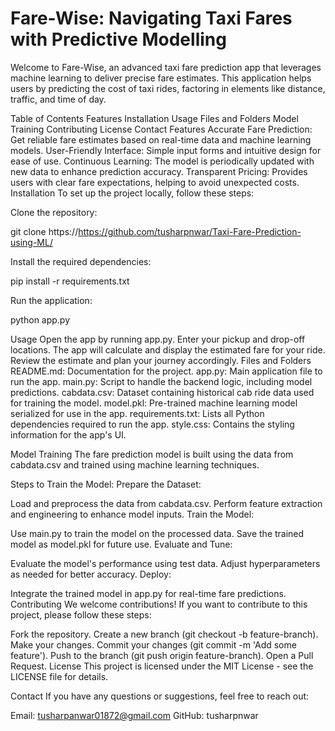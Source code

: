 # Fare-Wise: Navigating Taxi Fares with Predictive Modelling
Welcome to Fare-Wise, an advanced taxi fare prediction app that leverages machine learning to deliver precise fare estimates. This application helps users by predicting the cost of taxi rides, factoring in elements like distance, traffic, and time of day.

Table of Contents
Features
Installation
Usage
Files and Folders
Model Training
Contributing
License
Contact
Features
Accurate Fare Prediction: Get reliable fare estimates based on real-time data and machine learning models.
User-Friendly Interface: Simple input forms and intuitive design for ease of use.
Continuous Learning: The model is periodically updated with new data to enhance prediction accuracy.
Transparent Pricing: Provides users with clear fare expectations, helping to avoid unexpected costs.
Installation
To set up the project locally, follow these steps:

Clone the repository:

git clone https://https://github.com/tusharpnwar/Taxi-Fare-Prediction-using-ML/

Install the required dependencies:

pip install -r requirements.txt

Run the application:

python app.py

Usage
Open the app by running app.py.
Enter your pickup and drop-off locations.
The app will calculate and display the estimated fare for your ride.
Review the estimate and plan your journey accordingly.
Files and Folders
README.md: Documentation for the project.
app.py: Main application file to run the app.
main.py: Script to handle the backend logic, including model predictions.
cabdata.csv: Dataset containing historical cab ride data used for training the model.
model.pkl: Pre-trained machine learning model serialized for use in the app.
requirements.txt: Lists all Python dependencies required to run the app.
style.css: Contains the styling information for the app's UI.

Model Training
The fare prediction model is built using the data from cabdata.csv and trained using machine learning techniques.

Steps to Train the Model:
Prepare the Dataset:

Load and preprocess the data from cabdata.csv.
Perform feature extraction and engineering to enhance model inputs.
Train the Model:

Use main.py to train the model on the processed data.
Save the trained model as model.pkl for future use.
Evaluate and Tune:

Evaluate the model's performance using test data.
Adjust hyperparameters as needed for better accuracy.
Deploy:

Integrate the trained model in app.py for real-time fare predictions.
Contributing
We welcome contributions! If you want to contribute to this project, please follow these steps:

Fork the repository.
Create a new branch (git checkout -b feature-branch).
Make your changes.
Commit your changes (git commit -m 'Add some feature').
Push to the branch (git push origin feature-branch).
Open a Pull Request.
License
This project is licensed under the MIT License - see the LICENSE file for details.

Contact
If you have any questions or suggestions, feel free to reach out:

Email: tusharpanwar01872@gmail.com
GitHub: tusharpnwar

